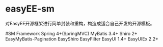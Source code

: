 # easyEE-sm

对EasyEE开源框架进行简单封装和重构，构造成适合自己开发的开源模板。

#SM Framework
Spring 4+(SpringMVC)
MyBatis 3.4+
Shiro 2+
EasyMyBatis-Pagination
EasyShiro
EasyFilter
EasyUI 1.4+
EasyUIEx 2.2+